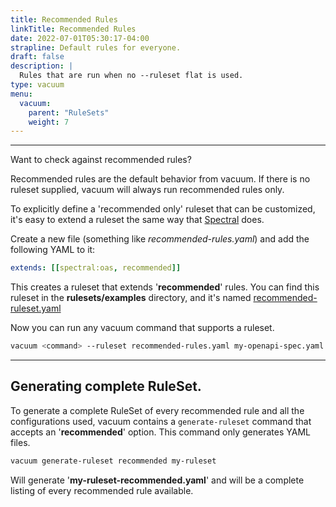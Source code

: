 ```yaml
---
title: Recommended Rules
linkTitle: Recommended Rules
date: 2022-07-01T05:30:17-04:00
strapline: Default rules for everyone.
draft: false
description: |
  Rules that are run when no --ruleset flat is used.
type: vacuum
menu:
  vacuum:
    parent: "RuleSets"
    weight: 7
---
```

---

Want to check against recommended rules?

Recommended rules are the default behavior from vacuum. If there is no ruleset supplied, vacuum will always run 
recommended rules only.

To explicitly define a 'recommended only' ruleset that can be customized, it's easy to extend a ruleset the same way that
[Spectral](https://meta.stoplight.io/docs/spectral/01baf06bdd05a-rulesets) does.

Create a new file (something like _recommended-rules.yaml_) and add the following YAML to it:

```yaml
extends: [[spectral:oas, recommended]]
```
This creates a ruleset that extends '**recommended**' rules. You can find this ruleset in the **rulesets/examples** directory,
and it's named [recommended-ruleset.yaml](https://github.com/daveshanley/vacuum/blob/main/rulesets/examples/recommended-ruleset.yaml)

Now you can run any vacuum command that supports a ruleset.

```zsh
vacuum <command> --ruleset recommended-rules.yaml my-openapi-spec.yaml
```

---

## Generating complete RuleSet.

To generate a complete RuleSet of every recommended rule and all the configurations used, vacuum contains a `generate-ruleset` command
that accepts an '**recommended**' option. This command only generates YAML files.

```zsh
vacuum generate-ruleset recommended my-ruleset
```

Will generate '**my-ruleset-recommended.yaml**' and will be a complete listing of every recommended rule available.
